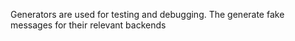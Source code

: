 Generators are used for testing and debugging. The generate fake messages
for their relevant backends
